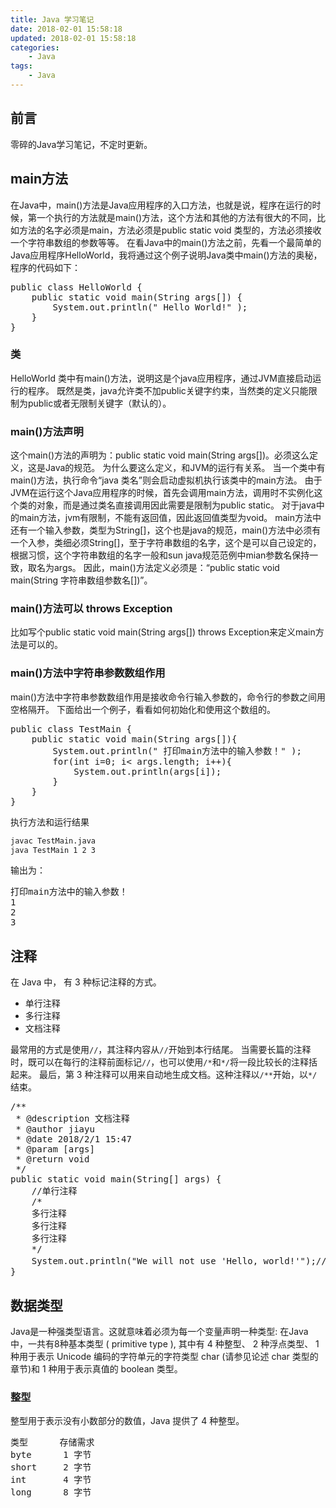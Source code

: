 ```yaml
---
title: Java 学习笔记
date: 2018-02-01 15:58:18
updated: 2018-02-01 15:58:18
categories:
    - Java
tags:
    - Java
---
```

## 前言
零碎的Java学习笔记，不定时更新。

## main方法
在Java中，main()方法是Java应用程序的入口方法，也就是说，程序在运行的时候，第一个执行的方法就是main()方法，这个方法和其他的方法有很大的不同，比如方法的名字必须是main，方法必须是public static void 类型的，方法必须接收一个字符串数组的参数等等。
在看Java中的main()方法之前，先看一个最简单的Java应用程序HelloWorld，我将通过这个例子说明Java类中main()方法的奥秘，程序的代码如下：
<pre>
public class HelloWorld {
    public static void main(String args[]) {
        System.out.println(" Hello World!" );
    }
}
</pre>

<!-- more -->

### 类
HelloWorld 类中有main()方法，说明这是个java应用程序，通过JVM直接启动运行的程序。
既然是类，java允许类不加public关键字约束，当然类的定义只能限制为public或者无限制关键字（默认的）。

### main()方法声明
这个main()方法的声明为：public static void main(String args[])。必须这么定义，这是Java的规范。
为什么要这么定义，和JVM的运行有关系。
当一个类中有main()方法，执行命令“java 类名”则会启动虚拟机执行该类中的main方法。
由于JVM在运行这个Java应用程序的时候，首先会调用main方法，调用时不实例化这个类的对象，而是通过类名直接调用因此需要是限制为public static。
对于java中的main方法，jvm有限制，不能有返回值，因此返回值类型为void。
main方法中还有一个输入参数，类型为String[]，这个也是java的规范，main()方法中必须有一个入参，类细必须String[]，至于字符串数组的名字，这个是可以自己设定的，根据习惯，这个字符串数组的名字一般和sun java规范范例中mian参数名保持一致，取名为args。
因此，main()方法定义必须是：“public static void main(String 字符串数组参数名[])”。

### main()方法可以 throws Exception
比如写个public static void main(String args[]) throws Exception来定义main方法是可以的。

### main()方法中字符串参数数组作用
main()方法中字符串参数数组作用是接收命令行输入参数的，命令行的参数之间用空格隔开。
下面给出一个例子，看看如何初始化和使用这个数组的。
<pre>
public class TestMain {
    public static void main(String args[]){
        System.out.println(" 打印main方法中的输入参数！" );
        for(int i=0; i< args.length; i++){
            System.out.println(args[i]);
        }
    }
}
</pre>

执行方法和运行结果
``` bash
javac TestMain.java
java TestMain 1 2 3
```
输出为：
<pre>
打印main方法中的输入参数！
1
2
3
</pre>

<!-- ### HelloWorld的另外一个版本
<pre>
public class HelloWorld2 {
    static {
        System.out.println(" Hello Wordld!" );
    }
    public static void main(String args[]){
        System.exit(0);
    }
}
</pre>

这个main()方法执行的内容就一句" System.exit(0); " ，目的是让程序正常结束。那“HelloWorld！”是从哪里打印的，秘密就是在static打印的，因为static代码块的内容会在main调用前调用。 -->

## 注释
在 Java 中， 有 3 种标记注释的方式。
- 单行注释
- 多行注释
- 文档注释

最常用的方式是使用`//`，其注释内容从`//`开始到本行结尾。
当需要长篇的注释时，既可以在每行的注释前面标记`//`，也可以使用`/*`和`*/`将一段比较长的注释括起来。
最后，第 3 种注释可以用来自动地生成文档。这种注释以`/**`开始，以`*/`结束。
<pre>
/**
 * @description 文档注释
 * @author jiayu
 * @date 2018/2/1 15:47
 * @param [args]
 * @return void
 */
public static void main(String[] args) {
    //单行注释
    /*
    多行注释
    多行注释
    多行注释
    */
    System.out.println("We will not use 'Hello, world!'");//单行注释
}
</pre>

## 数据类型
Java是一种强类型语言。这就意味着必须为每一个变量声明一种类型: 在Java中，一共有8种基本类型 ( primitive type ), 其中有 4 种整型、 2 种浮点类型、 1 种用于表示 Unicode 编码的字符单元的字符类型 char (请参见论述 char 类型的章节)和 1 种用于表示真值的 boolean 类型。

### 整型
整型用于表示没有小数部分的数值，Java 提供了 4 种整型。
<pre>
类型      存储需求
byte      1 字节
short     2 字节
int       4 字节
long      8 字节
</pre>